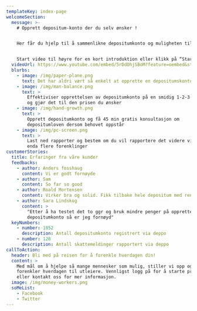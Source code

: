 ```yaml
---
templateKey: index-page
welcomeSection:
  message: >-
    # Opprett depositum-konto der du selv ønsker !


    Her får du hjelp til å sammenlikne depositumkonto og muligheten til å velge den som passer best for deg!


    Start video til høyre for en kort introduktion eller klikk på “Start nå” for at komme igang.
  videoUrl: https://www.youtube.com/embed/5rDdOhjSBoM?feature=oembed&start&end&wmode=opaque&loop=0&controls=1&mute=0&rel=0&modestbranding=0
  blurbs:
    - image: /img/paper-plane.png
      text: Det har aldri vært så enkelt at opprette en depositumskonto
    - image: /img/man-balance.png
      text: >
        Effektiviser opprettelsen av depositumkonto på en smidig 1-2-3 prosess
        og gjør det til den prisen du ønsker
    - image: /img/hand-growth.png
      text: >
        Opprett depositumkonto og få 45 min gratis konsultasjon om
        depositumloven dersom behovet oppstår
    - image: /img/pc-screen.png
      text: >
        Last ned rapporter og bestem om du vil rapportere det videre via oss for
        enda flere forenklinger
customerStories:
  title: Erfaringer fra våre kunder
  feedbacks:
    - author: Anders fosshaug
      content: Vi er godt fornøyde
    - author: Sam
      content: So far so good
    - author: Roald Mortensen
      content: Virker bra og solid. Fikk tilbake hele depositum med renter
    - author: Sara Lindskog
      content: >
        "Etter å ha testet det to ggr og bruk mindre penger på opprettelse av
        depositumkonto så er jeg fornøyd"
  keyNumbers:
    - number: 1852
      description: Antall depositumkonto registrert via deppo​
    - number: 128
      description: Antall skattemeldinger rapportert via deppo
callToAction:
  header: Bli med på reisen for å forenkle hverdagen din!
  content: >
    Med mål om å hjelpe så mange mennesker som mulig, stiller vi opp og
    forenkler hverdagen til utleiere. Vennligst logg på for å starte prosess
    eller kontakt oss for mer informasjon.
  image: /img/money-workers.png
  soMeList:
    - Facebook
    - Twitter
---
```

